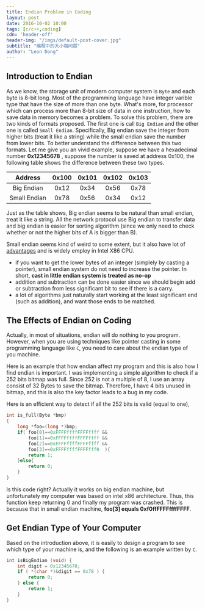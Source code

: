 ```yaml
---
title: Endian Problem in Coding
layout: post
date: 2016-10-02 10:00
tags: [c/c++,coding]
cdn: 'header-off'
header-img: "/imgs/default-post-cover.jpg"
subtitle: "编程中的大小端问题"
author: "Leon Dong"
---
```


## Introduction to Endian
As we know, the storage unit of modern computer system is `Byte` and each byte is 8-bit long. Most of the programming language have integer varible type that have the size of more than one byte. What's more, for processor which can process more than 8-bit size of data in one instruction, how to save data in memory becomes a problem.
To solve this problem, there are two kinds of formats proposed. The first one is call `Big Endian` and the other one is called `Small Endian`. Specifically, Big endian save the integer from higher bits (treat it like a string) while the small endian save the number from lower bits. To better understand the difference between this two formats. Let me give you an vivid example, suppose we have a hexadecimal number **0x12345678** , suppose the number is saved at address 0x100, the following table shows the difference between these two types.

| Address | 0x100 | 0x101 | 0x102 | 0x103 |
|:-------:|:-----:|:------:|:-----:|:-----:|
| Big Endian | 0x12 | 0x34 | 0x56 | 0x78 |
| Small Endian | 0x78 | 0x56 | 0x34 | 0x12 |

Just as the table shows, Big endian seems to be natural than small endian, treat it like a string. All the network protocol use Big endian to transfer data and big endian is easier for sorting algorithm (since we only need to check whether or not the higher bits of A is bigger than B).

Small endian seems kind of weird  to some extent, but it also have lot of [advantages][1] and is widely employ in Intel X86 CPU.
<!-- seems like the digital image processing -->

- if you want to get the lower bytes of an integer (simplely by casting a pointer), small endian system do not need to increase the pointer. In short, **cast in little endian system is treated as no-op**
- addition and subtraction can be done easier since we should begin add or subtraction from less significant bit to see if there is a carry.
- a lot of algorithms just naturally start working at the least significant end (such as addition), and want those ends to be matched.

## The Effects of Endian on Coding
Actually, in most of situations, endian will do nothing to you program. However, when you are using techniques like pointer casting in some programming language like `C`, you need to care about the endian type of you machine.

Here is an example that how endian affect my program and this is also how I find endian is important. I was implementing a simple algorithm to check if a 252 bits bitmap was full. Since 252 is not a multiple of 8, I use an array consist of 32 Bytes to save the bitmap. Therefore, I have 4 bits unused in bitmap, and this is also the key factor leads to a bug in my code.

Here is an efficient way to detect if all the 252 bits is valid (equal to one),
```c
int is_full(Byte *bmp)
{
    long *foo=(long *)bmp;
    if( foo[0]==0xFFFFffffFFFFffff &&
        foo[1]==0xFFFFffffFFFFffff &&
        foo[2]==0xFFFFffffFFFFffff &&
        foo[3]==0xFFFFffffFFFFfff0  ){
        return 1;
    }else{
        return 0;
    }
}
```
Is this code right? Actually it works on big endian machine, but unfortunately my computer was based on intel x86 architecture. Thus, this function keep returning 0 and finally my program was crashed. This is because that in small endian machine, **foo[3] equals 0xf0ffFFFFffffFFFF**.

## Get Endian Type of Your Computer

Based on the introduction above, it is easily to design a program to see which type of your machine is, and the following is an example written by `C`.

```c
int isBigEndian (void) {
    int digit = 0x12345678;
    if ( *(char *)&digit == 0x78 ) {
        return 0;
    } else {
        return 1;
    }
}
```

[1]:http://programmers.stackexchange.com/questions/95556/what-is-the-advantage-of-little-endian-format/95587